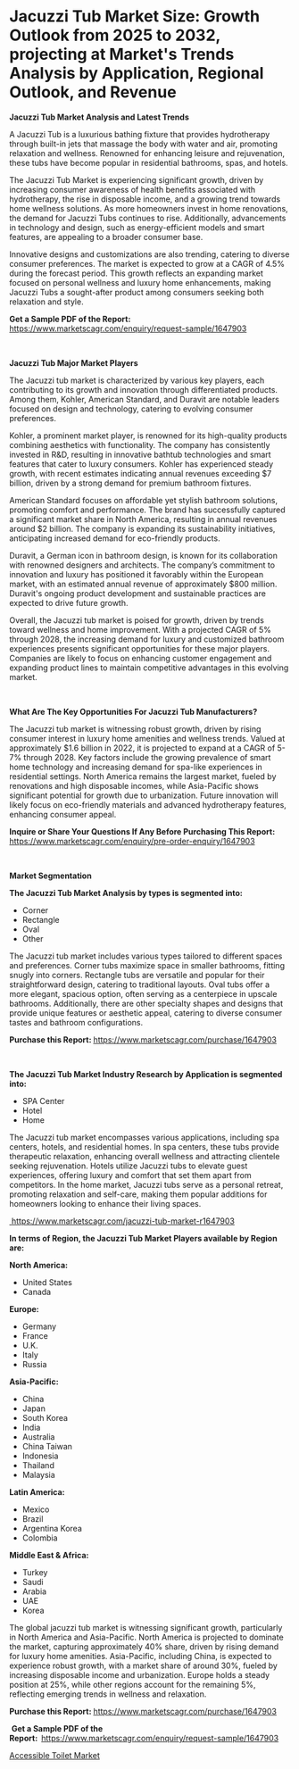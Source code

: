 <p><h1>Jacuzzi Tub Market Size: Growth Outlook from 2025 to 2032, projecting at Market's Trends Analysis by Application, Regional Outlook, and Revenue</h1></p><p><strong>Jacuzzi Tub Market Analysis and Latest Trends</strong></p>
<p><p>A Jacuzzi Tub is a luxurious bathing fixture that provides hydrotherapy through built-in jets that massage the body with water and air, promoting relaxation and wellness. Renowned for enhancing leisure and rejuvenation, these tubs have become popular in residential bathrooms, spas, and hotels.</p><p>The Jacuzzi Tub Market is experiencing significant growth, driven by increasing consumer awareness of health benefits associated with hydrotherapy, the rise in disposable income, and a growing trend towards home wellness solutions. As more homeowners invest in home renovations, the demand for Jacuzzi Tubs continues to rise. Additionally, advancements in technology and design, such as energy-efficient models and smart features, are appealing to a broader consumer base.</p><p>Innovative designs and customizations are also trending, catering to diverse consumer preferences. The market is expected to grow at a CAGR of 4.5% during the forecast period. This growth reflects an expanding market focused on personal wellness and luxury home enhancements, making Jacuzzi Tubs a sought-after product among consumers seeking both relaxation and style.</p></p>
<p><strong>Get a Sample PDF of the Report:&nbsp;</strong> <a href="https://www.marketscagr.com/enquiry/request-sample/1647903?utm_campaign=3442&utm_medium=2&utm_source=Github&utm_content=ia&utm_term=05042025&utm_id=jacuzzi-tub">https://www.marketscagr.com/enquiry/request-sample/1647903</a></p>
<p>&nbsp;</p>
<p><strong>Jacuzzi Tub Major Market Players</strong></p>
<p><p>The Jacuzzi tub market is characterized by various key players, each contributing to its growth and innovation through differentiated products. Among them, Kohler, American Standard, and Duravit are notable leaders focused on design and technology, catering to evolving consumer preferences.</p><p>Kohler, a prominent market player, is renowned for its high-quality products combining aesthetics with functionality. The company has consistently invested in R&D, resulting in innovative bathtub technologies and smart features that cater to luxury consumers. Kohler has experienced steady growth, with recent estimates indicating annual revenues exceeding $7 billion, driven by a strong demand for premium bathroom fixtures.</p><p>American Standard focuses on affordable yet stylish bathroom solutions, promoting comfort and performance. The brand has successfully captured a significant market share in North America, resulting in annual revenues around $2 billion. The company is expanding its sustainability initiatives, anticipating increased demand for eco-friendly products.</p><p>Duravit, a German icon in bathroom design, is known for its collaboration with renowned designers and architects. The company’s commitment to innovation and luxury has positioned it favorably within the European market, with an estimated annual revenue of approximately $800 million. Duravit's ongoing product development and sustainable practices are expected to drive future growth.</p><p>Overall, the Jacuzzi tub market is poised for growth, driven by trends toward wellness and home improvement. With a projected CAGR of 5% through 2028, the increasing demand for luxury and customized bathroom experiences presents significant opportunities for these major players. Companies are likely to focus on enhancing customer engagement and expanding product lines to maintain competitive advantages in this evolving market.</p></p>
<p>&nbsp;</p>
<p><strong>What Are The Key Opportunities For Jacuzzi Tub Manufacturers?</strong></p>
<p><p>The Jacuzzi tub market is witnessing robust growth, driven by rising consumer interest in luxury home amenities and wellness trends. Valued at approximately $1.6 billion in 2022, it is projected to expand at a CAGR of 5-7% through 2028. Key factors include the growing prevalence of smart home technology and increasing demand for spa-like experiences in residential settings. North America remains the largest market, fueled by renovations and high disposable incomes, while Asia-Pacific shows significant potential for growth due to urbanization. Future innovation will likely focus on eco-friendly materials and advanced hydrotherapy features, enhancing consumer appeal.</p></p>
<p><strong>Inquire or Share Your Questions If Any Before Purchasing This Report:</strong> <a href="https://www.marketscagr.com/enquiry/pre-order-enquiry/1647903?utm_campaign=3442&utm_medium=2&utm_source=Github&utm_content=ia&utm_term=05042025&utm_id=jacuzzi-tub">https://www.marketscagr.com/enquiry/pre-order-enquiry/1647903</a></p>
<p>&nbsp;</p>
<p><strong>Market Segmentation</strong></p>
<p><strong>The Jacuzzi Tub Market Analysis by types is segmented into:</strong></p>
<p><ul><li>Corner</li><li>Rectangle</li><li>Oval</li><li>Other</li></ul></p>
<p><p>The Jacuzzi tub market includes various types tailored to different spaces and preferences. Corner tubs maximize space in smaller bathrooms, fitting snugly into corners. Rectangle tubs are versatile and popular for their straightforward design, catering to traditional layouts. Oval tubs offer a more elegant, spacious option, often serving as a centerpiece in upscale bathrooms. Additionally, there are other specialty shapes and designs that provide unique features or aesthetic appeal, catering to diverse consumer tastes and bathroom configurations.</p></p>
<p><strong>Purchase this Report:&nbsp;</strong><a href="https://www.marketscagr.com/purchase/1647903?utm_campaign=3442&utm_medium=2&utm_source=Github&utm_content=ia&utm_term=05042025&utm_id=jacuzzi-tub">https://www.marketscagr.com/purchase/1647903</a></p>
<p>&nbsp;</p>
<p><strong>The Jacuzzi Tub Market Industry Research by Application is segmented into:</strong></p>
<p><ul><li>SPA Center</li><li>Hotel</li><li>Home</li></ul></p>
<p><p>The Jacuzzi tub market encompasses various applications, including spa centers, hotels, and residential homes. In spa centers, these tubs provide therapeutic relaxation, enhancing overall wellness and attracting clientele seeking rejuvenation. Hotels utilize Jacuzzi tubs to elevate guest experiences, offering luxury and comfort that set them apart from competitors. In the home market, Jacuzzi tubs serve as a personal retreat, promoting relaxation and self-care, making them popular additions for homeowners looking to enhance their living spaces.</p></p>
<p><a href="https://www.marketscagr.com/jacuzzi-tub-market-r1647903?utm_campaign=3442&utm_medium=2&utm_source=Github&utm_content=ia&utm_term=05042025&utm_id=jacuzzi-tub">&nbsp;https://www.marketscagr.com/jacuzzi-tub-market-r1647903</a></p>
<p><strong>In terms of Region, the Jacuzzi Tub Market Players available by Region are:</strong></p>
<p>
    <p> <strong> North America: </strong>
        <ul>
            <li>United States</li>
            <li>Canada</li>
        </ul>
        </p> 
    <p> <strong> Europe: </strong>
        <ul>
            <li>Germany</li>
            <li>France</li>
            <li>U.K.</li>
            <li>Italy</li>
            <li>Russia</li>
        </ul>
        </p> 
    <p> <strong> Asia-Pacific: </strong>
        <ul>
            <li>China</li>
            <li>Japan</li>
            <li>South Korea</li>
            <li>India</li>
            <li>Australia</li>
            <li>China Taiwan</li>
            <li>Indonesia</li>
            <li>Thailand</li>
            <li>Malaysia</li>
        </ul>
        </p> 
    <p> <strong> Latin America: </strong>
        <ul>
            <li>Mexico</li>
            <li>Brazil</li>
            <li>Argentina Korea</li>
            <li>Colombia</li>
        </ul>
        </p> 
    <p> <strong> Middle East & Africa: </strong>
        <ul>
            <li>Turkey</li>
            <li>Saudi</li>
            <li>Arabia</li>
            <li>UAE</li>
            <li>Korea</li>
        </ul>
    </p>
    </p>
<p><p>The global jacuzzi tub market is witnessing significant growth, particularly in North America and Asia-Pacific. North America is projected to dominate the market, capturing approximately 40% share, driven by rising demand for luxury home amenities. Asia-Pacific, including China, is expected to experience robust growth, with a market share of around 30%, fueled by increasing disposable income and urbanization. Europe holds a steady position at 25%, while other regions account for the remaining 5%, reflecting emerging trends in wellness and relaxation.</p></p>
<p><strong>Purchase this Report: </strong><a href="https://www.marketscagr.com/purchase/1647903?utm_campaign=3442&utm_medium=2&utm_source=Github&utm_content=ia&utm_term=05042025&utm_id=jacuzzi-tub">https://www.marketscagr.com/purchase/1647903</a></p>
<p>&nbsp;<strong>Get a Sample PDF of the Report:&nbsp;&nbsp;</strong><a href="https://www.marketscagr.com/enquiry/request-sample/1647903?utm_campaign=3442&utm_medium=2&utm_source=Github&utm_content=ia&utm_term=05042025&utm_id=jacuzzi-tub">https://www.marketscagr.com/enquiry/request-sample/1647903</a></p>
<p><strong></strong></p>
<p><p><a href="https://github.com/pichuaadh0/Market-Research-Report-List-1/blob/main/accessible-toilet-market.md?utm_campaign=3442&utm_medium=2&utm_source=Github&utm_content=ia&utm_term=05042025&utm_id=jacuzzi-tub">Accessible Toilet Market</a></p></p>